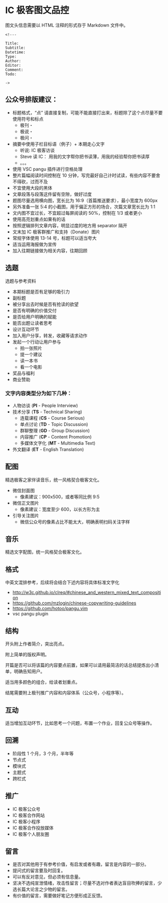 # IC 极客图文品控

图文头信息需要以 HTML 注释的形式存于 Markdown 文件中。

    <!---
    
    Title:
    Subtitle:
    Datetime:
    Type:
    Author:
    Editor:
    Comment:
    Todo:

    ->

## 公众号排版建议：

- 标题格式，“点” 请直接复制，可能不能直接打出来，标题除了这个点尽量不要使用符号和标点
  - 极刊・
  - 极说・
  - 极问・
- 摘要中使用子栏目标语（例子）+ 本期走心文字
  - 听说: IC 极客访谈
  - Steve 读 IC：
    用我的文字帮你把书读薄，用我的经验帮你把书读厚
  - 。。。
- 使用 VSC pangu 插件进行空格处理
- 整片篇幅阅读时间控制在 10 分钟，写完最好自己计时试读，有些内容不要舍不得砍，过而不及
- 不宜使用大段的黑体
- 文章段落与段落这件留有空隙，做好过度
- 题图尽量选用横向图，宽长比为 16:9（首篇推送要求），最小宽度为 600px
- 另外准备一张 5:4 的小截图，用于偏正方形的场合，次篇文章宽长比为 1:1
- 文内图不宜过长，不宜超过每屏阅读的 50%，控制在 1/3 或者更小
- 使用高亮划重点如果有的话
- 按照逻辑排列文章内容，明显过度的地方用 separator 隔开
- 文末加 IC 极客群推广和支持（Donate）图片
- 常规字体使用 13-14 号，标题可以适当夸大
- 适当运用海报做为宣传
- 加入往期链接做为相关内容，往期回顾



## 选题

选题与参考资料

- 本期标题是否有足够的吸引力
- 副标题
- 被分享出去时候是否有抢读的欲望
- 是否有明确的价值交付
- 是否给用户明确的赋能
- 能否出题让读者思考
- 设计互动环节
- 加入用户分享，转发，收藏等请求动作
- 发起一个行动让用户参与
  - 拍一张照片
  - 提一个建议
  - 读一本书
  - 看一个电影
- 奖品与福利
- 商业赞助

### 文字内容类型分为如下几种：

- 人物访谈 (**PI** - People Interview)
- 技术分享 (**TS** - Technical Sharing)
  - 连载课程 (**CS** - Course Serious)
  - 单点讨论 (**TD** - Topic Discussion)
  - 群聊整理 (**GD** - Group Discussion)
  - 内容推广 (**CP** - Content Promotion)
  - 多媒体文字化 (**MT** - Multimedia Text)
- 外文翻译 (**ET** - English Translation)


## 配图

精选极客之家伴读音乐，统一风格契合极客文化。

- 微信封面图
  - 像素建议：900x500，或者等同比例 9:5
- 微信正文图片
  - 像素建议：宽度至少 600，以长方形为主
- 引导关注图片
  - 微信公众号的像素占比不能太大，明确表明扫码关注字样

## 音乐

精选文字配图，统一风格契合极客文化。

## 格式

中英文混排参考，后续将会结合下述内容将具体标准文字化

- http://w3c.github.io/clreq/#chinese_and_western_mixed_text_composition
- https://github.com/mzlogin/chinese-copywriting-guidelines
- https://github.com/hotoo/pangu.vim
- vsc pangu plugin



## 结构

开头附上作者简介，突出亮点。

附上简单的版权声明。

开篇是否可以将该篇的内容要点前置，如果可以请用最简洁的话总结提炼出小清单，明确告知用户。

适当用多颜色的组合，给读者划重点。

结尾需要附上极刊推广内容和内容体系（公众号，小程序等）。

## 互动

适当增加互动环节，比如思考一个问题，布置一个作业，回复公众号等操作。

## 回溯

- 阶段性 1 个月，3 个月，半年等
- 节点式
- 模块式
- 主题式
- 跨栏式

## 推广

- IC 极客公众号
- IC 极客合作网站
- IC 极客小程序
- IC 极客合作投放媒体
- IC 极客个人朋友圈

## 留言

- 是否对其他用于有参考价值，有启发或者有趣，留言是内容的一部分。
- 提问式的留言要及时回复。
- 可以有反对意见，但必须有信息量。
- 坚决不选纯宣泄情绪，攻击性留言；尽量不选对作者表达盲目吹捧的留言，少选长篇大论言之少物的留言。
- 有价值的留言，需要做好笔记方便形成正反馈。
